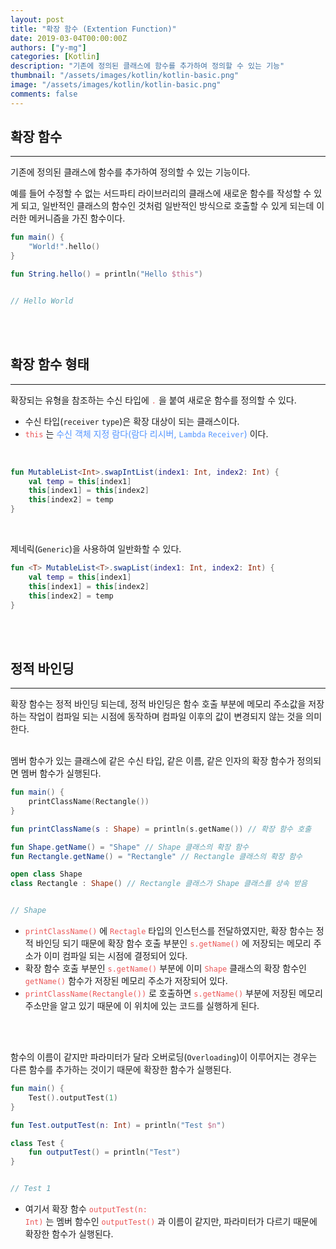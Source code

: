 ```yaml
---
layout: post
title: "확장 함수 (Extention Function)"
date: 2019-03-04T00:00:00Z
authors: ["y-mg"]
categories: [Kotlin]
description: "기존에 정의된 클래스에 함수를 추가하여 정의할 수 있는 기능"
thumbnail: "/assets/images/kotlin/kotlin-basic.png"
image: "/assets/images/kotlin/kotlin-basic.png"
comments: false
---
```


## 확장 함수
***
기존에 정의된 클래스에 함수를 추가하여 정의할 수 있는 기능이다.
<br/>

예를 들어 수정할 수 없는 서드파티 라이브러리의 클래스에 새로운 함수를 작성할 수 있게 되고, 일반적인 클래스의 함수인 것처럼 일반적인 방식으로 호출할 수 있게 되는데 이러한 메커니즘을 가진 함수이다.
<br/>

```kotlin
fun main() {
    "World!".hello()
}

fun String.hello() = println("Hello $this")


// Hello World
```
<br/>
<br/>



## 확장 함수 형태
***
확장되는 유형을 참조하는 수신 타입에 <code style="color: #eb5657;">.</code> 을 붙여 새로운 함수를 정의할 수 있다.
- 수신 타입(`receiver` `type`)은 확장 대상이 되는 클래스이다.
- <code style="color: #eb5657;">this</code> 는 <span onClick="window.open('../2019-03-03--07. 범위 함수');" style="cursor:pointer; color: #5495ff;">수신 객체 지정 람다(람다 리시버, `Lambda` `Receiver`)</span> 이다.
<br/>

```kotlin
fun MutableList<Int>.swapIntList(index1: Int, index2: Int) {
    val temp = this[index1]
    this[index1] = this[index2]
    this[index2] = temp
}
```
<br/>

제네릭(`Generic`)을 사용하여 일반화할 수 있다.
<br/>

```kotlin
fun <T> MutableList<T>.swapList(index1: Int, index2: Int) {
    val temp = this[index1]
    this[index1] = this[index2]
    this[index2] = temp
}
```
<br/>
<br/>



## 정적 바인딩
***
확장 함수는 정적 바인딩 되는데, 정적 바인딩은 함수 호출 부분에 메모리 주소값을 저장하는 작업이 컴파일 되는 시점에 동작하며 컴파일 이후의 값이 변경되지 않는 것을 의미한다.
<br/>
<br/>

멤버 함수가 있는 클래스에 같은 수신 타입, 같은 이름, 같은 인자의 확장 함수가 정의되면 멤버 함수가 실행된다.
<br/>

```kotlin
fun main() {
    printClassName(Rectangle())
}

fun printClassName(s : Shape) = println(s.getName()) // 확장 함수 호출

fun Shape.getName() = "Shape" // Shape 클래스의 확장 함수
fun Rectangle.getName() = "Rectangle" // Rectangle 클래스의 확장 함수

open class Shape
class Rectangle : Shape() // Rectangle 클래스가 Shape 클래스를 상속 받음


// Shape
```
- <code style="color: #eb5657;">printClassName()</code> 에 <code style="color: #eb5657;">Rectagle</code> 타입의 인스턴스를 전달하였지만, 확장 함수는 정적 바인딩 되기 때문에 확장 함수 호출 부분인 <code style="color: #eb5657;">s.getName()</code> 에 저장되는 메모리 주소가 이미 컴파일 되는 시점에 결정되어 있다.
- 확장 함수 호출 부분인 <code style="color: #eb5657;">s.getName()</code> 부분에 이미 <code style="color: #eb5657;">Shape</code> 클래스의 확장 함수인 <code style="color: #eb5657;">getName()</code> 함수가 저장된 메모리 주소가 저장되어 있다.
- <code style="color: #eb5657;">printClassName(Rectangle())</code> 로 호출하면 <code style="color: #eb5657;">s.getName()</code> 부분에 저장된 메모리 주소만을 알고 있기 때문에 이 위치에 있는 코드를 실행하게 된다.
<br/>
<br/>

함수의 이름이 같지만 파라미터가 달라 오버로딩(`Overloading`)이 이루어지는 경우는 다른 함수를 추가하는 것이기 때문에 확장한 함수가 실행된다.
<br/>

```kotlin
fun main() {
    Test().outputTest(1)
}

fun Test.outputTest(n: Int) = println("Test $n")

class Test {
    fun outputTest() = println("Test")
}


// Test 1
```
- 여기서 확장 함수 <code style="color: #eb5657;">outputTest(n: Int)</code> 는 멤버 함수인 <code style="color: #eb5657;">outputTest()</code> 과 이름이 같지만, 파라미터가 다르기 때문에 확장한 함수가 실행된다.